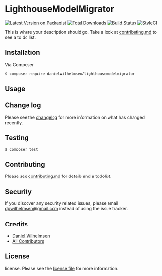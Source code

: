 # LighthouseModelMigrator

[![Latest Version on Packagist][ico-version]][link-packagist]
[![Total Downloads][ico-downloads]][link-downloads]
[![Build Status][ico-travis]][link-travis]
[![StyleCI][ico-styleci]][link-styleci]

This is where your description should go. Take a look at [contributing.md](contributing.md) to see a to do list.

## Installation

Via Composer

``` bash
$ composer require danielwilhelmsen/lighthousemodelmigrator
```

## Usage

## Change log

Please see the [changelog](changelog.md) for more information on what has changed recently.

## Testing

``` bash
$ composer test
```

## Contributing

Please see [contributing.md](contributing.md) for details and a todolist.

## Security

If you discover any security related issues, please email dpwilhelmsen@gmail.com instead of using the issue tracker.

## Credits

- [Daniel Wilhelmsen][link-author]
- [All Contributors][link-contributors]

## License

license. Please see the [license file](license.md) for more information.

[ico-version]: https://img.shields.io/packagist/v/danielwilhelmsen/lighthousemodelmigrator.svg?style=flat-square
[ico-downloads]: https://img.shields.io/packagist/dt/danielwilhelmsen/lighthousemodelmigrator.svg?style=flat-square
[ico-travis]: https://img.shields.io/travis/danielwilhelmsen/lighthousemodelmigrator/master.svg?style=flat-square
[ico-styleci]: https://styleci.io/repos/12345678/shield

[link-packagist]: https://packagist.org/packages/danielwilhelmsen/lighthousemodelmigrator
[link-downloads]: https://packagist.org/packages/danielwilhelmsen/lighthousemodelmigrator
[link-travis]: https://travis-ci.org/danielwilhelmsen/lighthousemodelmigrator
[link-styleci]: https://styleci.io/repos/12345678
[link-author]: https://github.com/danielwilhelmsen
[link-contributors]: ../../contributors
